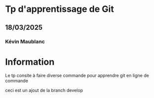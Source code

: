 # Tp d'apprentissage de Git
## 18/03/2025
### Kévin Maublanc

# Information

Le tp consite à faire diverse commande pour apprendre git en ligne de commande

ceci est un ajout de la branch develop
